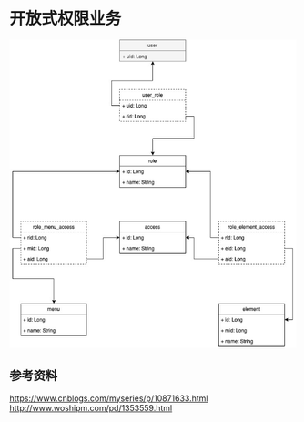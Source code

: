 # 开放式权限业务

![](images/uml.jpg)

## 参考资料
https://www.cnblogs.com/myseries/p/10871633.html
http://www.woshipm.com/pd/1353559.html